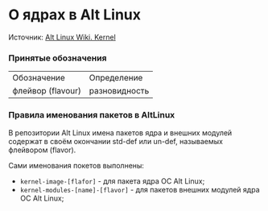 # О ядрах в Alt Linux

Источник: [Alt Linux Wiki. Kernel](https://www.altlinux.org/Kernel)

### Принятые обозначения
<table>
    <tr>
        <td>
            Обозначение
        </td>
        <td>
            Определение
        </td>
    </tr>
    <tr>
        <td>
            флейвор (flavour)
        </td>
        <td>
            разновидность
        </td>
    </tr>
</table>

### Правила именования пакетов в AltLinux

В репозитории Alt Linux имена пакетов ядра и внешних модулей содержат в своём окончании std-def или un-def, называемых флейвором (flavor).

Сами именования покетов выполнены:
- `kernel-image-[flafor]` - для пакета ядра ОС Alt Linux;
- `kernel-modules-[name]-[flavor]` - для пакетов внешних модулей ядра ОС Alt Linux;

    